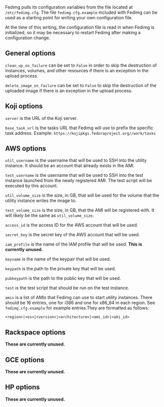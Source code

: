 Fedimg pulls its configuration variables from the file located at
`/etc/fedimg.cfg`. The file `fedimg.cfg.example` included with Fedimg can be
used as a starting point for writing your own configuration file.

At the time of this writing, the configuration file is read in when Fedimg is
initialized, so it may be necessary to restart Fedimg after making a
configuration change.

## General options

`clean_up_on_failure` can be set to `False` in order to skip the destruction of
instances, volumes, and other resources if there is an exception in the upload
process.

`delete_image_on_failure` can be set to `False` to skip the destruction of the
uploaded image if there is an exception in the upload process.

## Koji options

`server` is the URL of the Koji server.

`base_task_url` is the tasks URL that Fedimg will use to prefix the specific
task address. Example: `https://kojipkgs.fedoraproject.org//work/tasks`

## AWS options

`util_username` is the username that will be used to SSH into the utility
instance. It should be an account that already exists in the AMI.

`test_username` is the username that will be used to SSH into the test
instance launched from the newly registered AMI. The test script will
be executed by this account.

`util_volume_size` is the size, in GB, that will be used for
the volume that the utility instance writes the image to.

`test_volume_size` is the size, in GB, that the AMI will be registered
with. It will likely be the same as `util_volume_size`.

`access_id` is the access ID for the AWS account that will be used.

`secret_key` is the secret key of the AWS account that will be used.

`iam_profile` is the name of the IAM profile that will be used. **This is
currently unused.**

`keyname` is the name of the keypair that will be used.

`keypath` is the path to the private key that will be used.

`pubkeypath` is the path to the public key that will be used.

`test` is the test script that should be run on the test instance.

`amis` is a list of AMIs that Fedimg can use to start utility instances. There
should be 16 entries, one for i386 and one for x86_64 in each region. See
`fedimg.cfg.example` for example entries.They are formatted as follows:

```
<region>|<os>|<version>|<architecture>|<ami_id>|<aki_id>
```

## Rackspace options

**These are currently unused.**

## GCE options

**These are currently unused.**

## HP options

**These are currently unused.**
